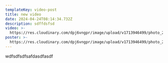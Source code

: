 ```yaml
---
templateKey: video-post
title: new video
date: 2024-04-24T08:14:34.732Z
description: sdffdsfsd
video: >-
  https://res.cloudinary.com/dpj6vngpr/image/upload/v1713946499/photo_2023-06-12_20-11-42_taxgjq.jpg
poster: >-
  https://res.cloudinary.com/dpj6vngpr/image/upload/v1713946499/photo_2023-06-12_20-11-42_taxgjq.jpg
---
```

w﻿dfsdfsdfsafdasdfasdf
